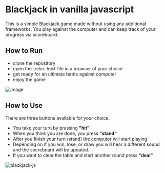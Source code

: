 # Blackjack in vanilla javascript
This is a simple Blackjack game made without using any additional frameworks. You play against the computer and can keep track of your progress via scoreboard. 

## How to Run
* clone the repository
* open the `index.html` file in a browser of your choice
* get ready for an ultimate battle against computer
* enjoy the game

![image](https://github.com/Aslanbayli/blackjack-js/assets/48028559/efc14bee-0f96-40eb-bb89-376a5bbaf90d)

## How to Use
There are three buttons available for your choice.
* You take your turn by pressing **"hit"** 
* When you think you are done, you press **"stand"**
* After you finish your turn (stand) the computer will start playing
* Depending on if you win, lose, or draw you will hear a different sound and the socreboard will be updated.
* If you want to clear the table and start another round press **"deal"**

![blackjack-js](https://github.com/Aslanbayli/blackjack-js/assets/48028559/70665cef-f4a1-454c-98cd-073adccd7a99)
